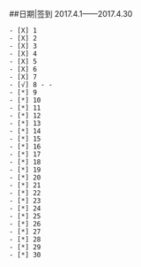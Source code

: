 ##日期|签到
2017.4.1——2017.4.30

    - [X] 1
    - [X] 2
    - [X] 3
    - [X] 4
    - [X] 5
    - [X] 6
    - [X] 7
    - [√] 8 - -
    - [*] 9
    - [*] 10
    - [*] 11 
    - [*] 12 
    - [*] 13
    - [*] 14
    - [*] 15
    - [*] 16
    - [*] 17 
    - [*] 18 
    - [*] 19 
    - [*] 20
    - [*] 21 
    - [*] 22
    - [*] 23
    - [*] 24
    - [*] 25
    - [*] 26
    - [*] 27
    - [*] 28 
    - [*] 29
    - [*] 30 
